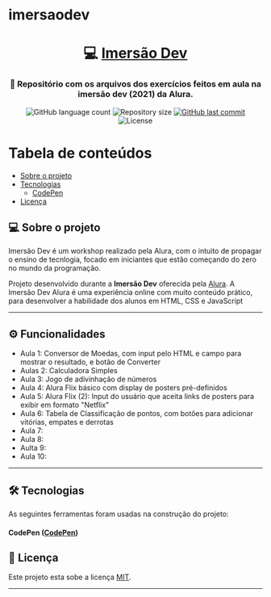 # imersaodev


<h1 align="center">
     💻 <a href="https://imersao.dev/" alt="site da imersão alura"> Imersão Dev </a>
</h1>

<h3 align="center">
    🎢 Repositório com os arquivos dos exercícios feitos em aula na imersão dev (2021) da Alura. 
</h3>

<p align="center">
  <img alt="GitHub language count" src="https://img.shields.io/github/languages/count/DanielTolentino/imersaodev_alura"> 
  <img alt="Repository size" src="https://img.shields.io/github/repo-size/DanielTolentino/imersaodev_alura">

  <a href="https://github.com/DanielTolentino/imersaodev_alura/blob/dfc30c454696b5f6a2add2fb5811827f53d88663/README.md/commits/master">
    <img alt="GitHub last commit" src="https://img.shields.io/github/last-commit/DanielTolentino/imersaodev_alura">
  </a>
    
   <img alt="License" src="https://img.shields.io/badge/license-MIT-brightgreen">
 
</p>

Tabela de conteúdos
=================
<!--ts-->
   * [Sobre o projeto](#-sobre-o-projeto)  
   * [Tecnologias](#-tecnologias)
       * [CodePen](#user-content-codepen)
   * [Licença](#user-content--licença)
<!--te-->


## 💻 Sobre o projeto

Imersão Dev é um workshop realizado pela Alura, com o intuito de propagar o ensino de tecnlogia, focado em iniciantes que estão começando do zero no mundo da programação.


Projeto desenvolvido durante a **Imersão Dev** oferecida pela [Alura](https://imersao.dev/).
A Imersão Dev Alura é uma experiência online com muito conteúdo prático, para desenvolver a habilidade dos alunos em HTML, CSS e JavaScript

---

## ⚙️ Funcionalidades

- Aula 1: Conversor de Moedas, com input pelo HTML e campo para mostrar o resultado, e botão de Converter
- Aulas 2: Calculadora Simples
- Aula 3: Jogo de adivinhação de números
- Aula 4: Alura Flix básico com display de posters pré-definidos
- Aula 5: Alura Flix (2): Input do usuário que aceita links de posters para exibir em formato "Netflix"
- Aula 6: Tabela de Classificação de pontos, com botões para adicionar vitórias, empates e derrotas
- Aula 7:
- Aula 8:
- Aulta 9:
- Aula 10: 
---


## 🛠 Tecnologias

As seguintes ferramentas foram usadas na construção do projeto:

#### **CodePen**  ([CodePen](https://codepen.io/))

## 📝 Licença

Este projeto esta sobe a licença [MIT](./LICENSE).

---